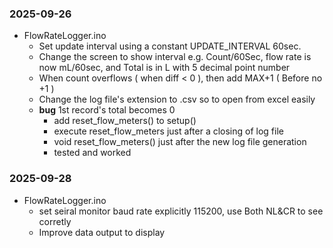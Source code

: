 ### 2025-09-26
* FlowRateLogger.ino
    * Set update interval using a constant UPDATE_INTERVAL 60sec.  
    * Change the screen to show interval e.g. Count/60Sec, flow rate is now mL/60sec, and Total is in L with 5 decimal point number
    * When count overflows ( when diff < 0 ), then add MAX+1 ( Before no +1 )
    * Change the log file's extension to .csv so to open from excel easily  
    * **bug** 1st record's total becomes 0
        * add reset_flow_meters() to setup()  
        * execute reset_flow_meters just after a closing of log file  
        * void reset_flow_meters() just after the new log file generation  
        * tested and worked  
### 2025-09-28
* FlowRateLogger.ino
    * set seiral monitor baud rate explicitly 115200, use Both NL&CR to see corretly
    * Improve data output to display
